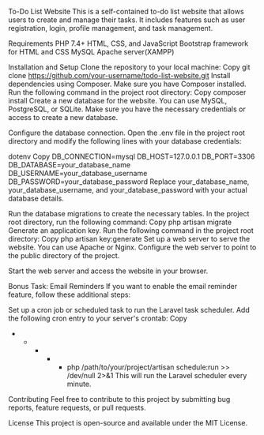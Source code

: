 To-Do List Website
This is a self-contained to-do list website that allows users to create and manage their tasks. It includes features such as user registration, login, profile management, and task management.

Requirements
PHP 7.4+
HTML, CSS, and JavaScript
Bootstrap framework for HTML and CSS
MySQL
Apache server(XAMPP)

Installation and Setup
Clone the repository to your local machine:
Copy
git clone https://github.com/your-username/todo-list-website.git
Install dependencies using Composer. Make sure you have Composer installed. Run the following command in the project root directory:
Copy
composer install
Create a new database for the website. You can use MySQL, PostgreSQL, or SQLite. Make sure you have the necessary credentials or access to create a new database.

Configure the database connection. Open the .env file in the project root directory and modify the following lines with your database credentials:

dotenv
Copy
DB_CONNECTION=mysql
DB_HOST=127.0.0.1
DB_PORT=3306
DB_DATABASE=your_database_name
DB_USERNAME=your_database_username
DB_PASSWORD=your_database_password
Replace your_database_name, your_database_username, and your_database_password with your actual database details.

Run the database migrations to create the necessary tables. In the project root directory, run the following command:
Copy
php artisan migrate
Generate an application key. Run the following command in the project root directory:
Copy
php artisan key:generate
Set up a web server to serve the website. You can use Apache or Nginx. Configure the web server to point to the public directory of the project.

Start the web server and access the website in your browser.

Bonus Task: Email Reminders
If you want to enable the email reminder feature, follow these additional steps:

Set up a cron job or scheduled task to run the Laravel task scheduler. Add the following cron entry to your server's crontab:
Copy
* * * * * php /path/to/your/project/artisan schedule:run >> /dev/null 2>&1
This will run the Laravel scheduler every minute.

Contributing
Feel free to contribute to this project by submitting bug reports, feature requests, or pull requests.

License
This project is open-source and available under the MIT License.
